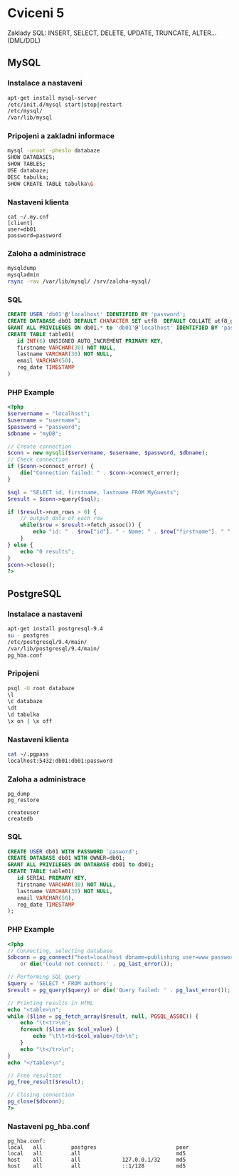 # Cviceni 5

Zaklady SQL: INSERT, SELECT, DELETE, UPDATE, TRUNCATE, ALTER... (DML/DDL)

## MySQL

### Instalace a nastaveni

```bash
apt-get install mysql-server
/etc/init.d/mysql start|stop|restart
/etc/mysql/
/var/lib/mysql
```

### Pripojeni a zakladni informace

```bash
mysql -uroot -pheslo databaze
SHOW DATABASES;
SHOW TABLES;
USE databaze;
DESC tabulka;
SHOW CREATE TABLE tabulka\G
```

### Nastaveni klienta

```
cat ~/.my.cnf
[client]
user=db01
password=password
```

### Zaloha a administrace

```bash
mysqldump 
mysqladmin
rsync -rav /var/lib/mysql/ /srv/zaloha-mysql/
```

### SQL

```sql
CREATE USER 'db01'@'localhost' IDENTIFIED BY 'password';
CREATE DATABASE db01 DEFAULT CHARACTER SET utf8  DEFAULT COLLATE utf8_general_ci;
GRANT ALL PRIVILEGES ON db01.* to 'db01'@'localhost' IDENTIFIED BY 'password';
CREATE TABLE table01(
   id INT(6) UNSIGNED AUTO_INCREMENT PRIMARY KEY,
   firstname VARCHAR(30) NOT NULL,
   lastname VARCHAR(30) NOT NULL,
   email VARCHAR(50),
   reg_date TIMESTAMP
)
```

### PHP Example

```php
<?php
$servername = "localhost";
$username = "username";
$password = "password";
$dbname = "myDB";

// Create connection
$conn = new mysqli($servername, $username, $password, $dbname);
// Check connection
if ($conn->connect_error) {
    die("Connection failed: " . $conn->connect_error);
} 

$sql = "SELECT id, firstname, lastname FROM MyGuests";
$result = $conn->query($sql);

if ($result->num_rows > 0) {
    // output data of each row
    while($row = $result->fetch_assoc()) {
        echo "id: " . $row["id"]. " - Name: " . $row["firstname"]. " " . $row["lastname"]. "<br>";
    }
} else {
    echo "0 results";
}
$conn->close();
?>
```

## PostgreSQL

### Instalace a nastaveni

```bash
apt-get install postgresql-9.4
su - postgres
/etc/postgresql/9.4/main/
/var/lib/postgresql/9.4/main/
pg_hba.conf
```

### Pripojeni

```bash
psql -U root databaze
\l
\c databaze
\dt 
\d tabulka
\x on | \x off
```

### Nastaveni klienta

```bash
cat ~/.pgpass
localhost:5432:db01:db01:password
```

### Zaloha a administrace

```
pg_dump
pg_restore

createuser
createdb
```

### SQL

```sql
CREATE USER db01 WITH PASSWORD 'pasword';
CREATE DATABASE db01 WITH OWNER=db01;
GRANT ALL PRIVILEGES ON DATABASE db01 to db01;
CREATE TABLE table01(
   id SERIAL PRIMARY KEY,
   firstname VARCHAR(30) NOT NULL,
   lastname VARCHAR(30) NOT NULL,
   email VARCHAR(50),
   reg_date TIMESTAMP
);
```

### PHP Example

```php
<?php
// Connecting, selecting database
$dbconn = pg_connect("host=localhost dbname=publishing user=www password=foo")
    or die('Could not connect: ' . pg_last_error());

// Performing SQL query
$query = 'SELECT * FROM authors';
$result = pg_query($query) or die('Query failed: ' . pg_last_error());

// Printing results in HTML
echo "<table>\n";
while ($line = pg_fetch_array($result, null, PGSQL_ASSOC)) {
    echo "\t<tr>\n";
    foreach ($line as $col_value) {
        echo "\t\t<td>$col_value</td>\n";
    }
    echo "\t</tr>\n";
}
echo "</table>\n";

// Free resultset
pg_free_result($result);

// Closing connection
pg_close($dbconn);
?>
```

### Nastaveni pg_hba.conf

```
pg_hba.conf:
local   all         postgres                         peer
local   all         all                              md5
host    all         all             127.0.0.1/32     md5
host    all         all             ::1/128          md5
```
